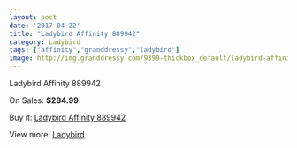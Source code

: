 ```yaml
---
layout: post
date: '2017-04-22'
title: "Ladybird Affinity 889942"
category: Ladybird
tags: ["affinity","granddressy","ladybird"]
image: http://img.granddressy.com/9399-thickbox_default/ladybird-affinity-889942.jpg
---
```

Ladybird Affinity 889942

On Sales: **$284.99**
<a href="https://www.granddressy.com/en/ladybird/8613-ladybird-affinity-889942.html"><amp-img layout="responsive" width="600" height="600" src="//img.granddressy.com/9399-thickbox_default/ladybird-affinity-889942.jpg" alt="Ladybird Affinity 889942 0" /></a>

Buy it: [Ladybird Affinity 889942](https://www.granddressy.com/en/ladybird/8613-ladybird-affinity-889942.html "Ladybird Affinity 889942")

View more: [Ladybird](https://www.granddressy.com/en/14-ladybird "Ladybird")